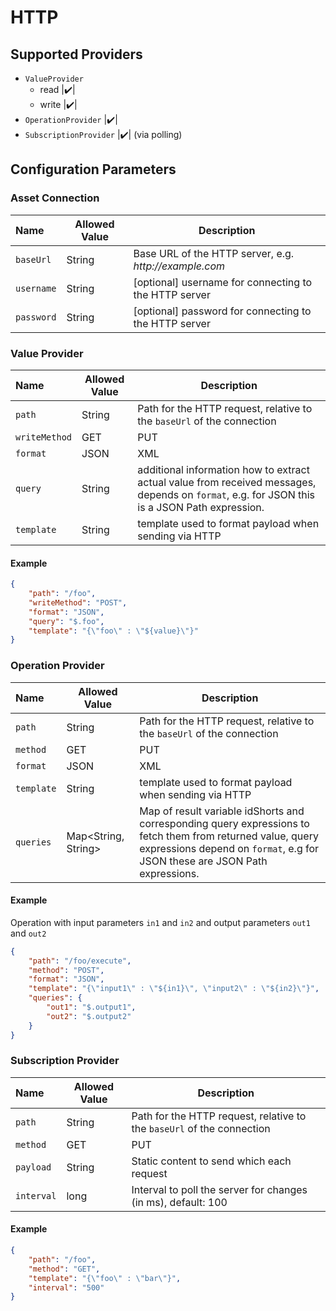 # HTTP

## Supported Providers

-   `ValueProvider`
    -   read |:heavy_check_mark:|
	-   write |:heavy_check_mark:|
-   `OperationProvider` |:heavy_check_mark:|
-   `SubscriptionProvider` |:heavy_check_mark:| (via polling)

## Configuration Parameters

### Asset Connection

| Name | Allowed Value | Description |
|:--| -- | -- |
| `baseUrl` | String | Base URL of the HTTP server, e.g. _http://example.com_ |
| `username` | String | [optional] username for connecting to the HTTP server |
| `password` | String | [optional] password for connecting to the HTTP server |

### Value Provider

| Name | Allowed Value | Description |
|:--| -- | -- |
| `path` | String | Path for the HTTP request, relative to the `baseUrl` of the connection |
| `writeMethod` | GET|PUT|POST | HTTP method to use when writing a value to HTTP |
| `format` | JSON|XML | content format of payload, default: JSON |
| `query` | String | additional information how to extract actual value from received messages, depends on `format`, e.g. for JSON this is a JSON Path expression.
| `template` | String | template used to format payload when sending via HTTP

#### Example

```json
{
	"path": "/foo",
	"writeMethod": "POST",
	"format": "JSON",
	"query": "$.foo",
	"template": "{\"foo\" : \"${value}\"}"
}
```

### Operation Provider

| Name | Allowed Value | Description |
|:--| -- | -- |
| `path` | String | Path for the HTTP request, relative to the `baseUrl` of the connection |
| `method` | GET|PUT|POST | HTTP method to use |
| `format` | JSON|XML | content format of payload, default: JSON |
| `template` | String | template used to format payload when sending via HTTP
| `queries` | Map<String, String> | Map of result variable idShorts and corresponding query expressions to fetch them from returned value, query expressions depend on `format`, e.g for JSON these are JSON Path expressions.


#### Example

Operation with input parameters `in1` and `in2` and output parameters `out1` and `out2`

```json
{
	"path": "/foo/execute",
	"method": "POST",
	"format": "JSON",
	"template": "{\"input1\" : \"${in1}\", \"input2\" : \"${in2}\"}",
	"queries": {
		"out1": "$.output1",
		"out2": "$.output2"
	}
}
```

### Subscription Provider

| Name | Allowed Value | Description |
|:--| -- | -- |
| `path` | String | Path for the HTTP request, relative to the `baseUrl` of the connection |
| `method` | GET|PUT|POST | HTTP method to use |
| `payload` | String | Static content to send which each request |
| `interval` | long | Interval to poll the server for changes (in ms), default: 100

#### Example

```json
{
	"path": "/foo",
	"method": "GET",
	"template": "{\"foo\" : \"bar\"}",
	"interval": "500"
}
```
